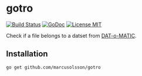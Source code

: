 # gotro

[![Build Status](https://travis-ci.org/marcusolsson/gotro.svg?branch=master)](https://travis-ci.org/marcusolsson/gotro)
[![GoDoc](https://img.shields.io/badge/godoc-reference-blue.svg?style=flat)](https://godoc.org/github.com/marcusolsson/gotro)
[![License MIT](https://img.shields.io/badge/license-MIT-lightgrey.svg?style=flat)](LICENSE)

Check if a file belongs to a datset from [DAT-o-MATIC](http://datomatic.no-intro.org).

## Installation

```bash
go get github.com/marcusolsson/gotro
```
